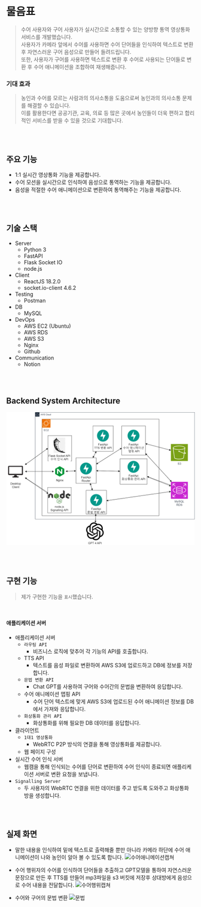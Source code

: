 # 물음표
> 수어 사용자와 구어 사용자가 실시간으로 소통할 수 있는 양방향 통역 영상통화 서비스를 개발했습니다.  
> 사용자가 카메라 앞에서 수어를 사용하면 수어 단어들을 인식하여 텍스트로 변환 후 자연스러운 구어 음성으로 만들어 들려드립니다.  
> 또한, 사용자가 구어를 사용하면 텍스트로 변환 후 수어로 사용되는 단어들로 변환 후 수어 애니메이션을 조합하여 재생해줍니다.

### 기대 효과
> 농인과 수어를 모르는 사람과의 의사소통을 도움으로써 농인과의 의사소통 문제를 해결할 수 있습니다.  
> 이를 활용한다면 공공기관, 교육, 의료 등 많은 곳에서 농인들이 더욱 편하고 합리적인 서비스를 받을 수 있을 것으로 기대합니다.

<br/><br/>

## 주요 기능
- 1:1 실시간 영상통화 기능을 제공합니다.
- 수어 모션을 실시간으로 인식하여 음성으로 통역하는 기능을 제공합니다.
- 음성을 적절한 수어 애니메이션으로 변환하여 통역해주는 기능을 제공합니다.

<br/><br/>

## 기술 스택
- Server
  - Python 3
  - FastAPI
  - Flask Socket IO
  - node.js
- Client
  - ReactJS 18.2.0
  - socket.io-client 4.6.2
- Testing
  - Postman
- DB
  - MySQL
- DevOps
  - AWS EC2 (Ubuntu)
  - AWS RDS
  - AWS S3
  - Nginx
  - Github
- Communication
  - Notion


<br/><br/>


## Backend System Architecture
![SystemArchitecture](./image/SystemArchitecture.png)

<br/><br/>


## 구현 기능
> 제가 구현한 기능을 `표시`했습니다.

<br/>

#### 애플리케이션 서버
- 애플리케이션 서버 
  - `라우팅 API`
    - 비즈니스 로직에 맞추어 각 기능의 API를 호출합니다.
  - TTS API
    - 텍스트를 음성 파일로 변환하여 AWS S3에 업로드하고 DB에 정보를 저장합니다.
  - `문법 변환 API`
    - Chat GPT를 사용하여 구어와 수어간의 문법을 변환하여 응답합니다.
  - 수어 애니메이션 맵핑 API
    - 수어 단어 텍스트에 맞게 AWS S3에 업로드된 수어 애니메이션 정보를 DB에서 가져와 응답합니다. 
  - `화상통화 관리 API`
    - 화상통화를 위해 필요한 DB 데이터를 응답합니다.
- 클라이언트
  - `1대1 영상통화`
    - WebRTC P2P 방식의 연결을 통해 영상통화를 제공합니다.
  - 웹 페이지 구성
- 실시간 수어 인식 서버
  - 웹캠을 통해 인식되는 수어를 단어로 변환하여 수어 인식이 종료되면 애플리케이션 서버로 변환 요청을 보냅니다.
- `Signalling Server`
  - 두 사용자의 WebRTC 연결을 위한 데이터를 주고 받도록 도와주고 화상통화 방을 생성합니다.


<br/><br/>


## 실제 화면
- 말한 내용을 인식하여 밑에 텍스트로 출력해줄 뿐만 아니라 카메라 하단에 수어 애니메이션이 나와 농인이 알아 볼 수 있도록 합니다.
  ![수어애니메이션캡쳐](https://github.com/team-question-mark/ClientView/assets/108380607/5abf9cca-e73c-4bf0-b571-220ff578bd3b)

- 수어 행위자의 수어를 인식하여 단어들을 추출하고 GPT모델을 통하여 자연스러운 문장으로 만든 후 TTS를 만들어 mp3파일을 s3 버킷에 저장후 상대방에게 음성으로 수어 내용을 전달합니다.
  ![수어행위캡쳐](https://github.com/team-question-mark/ClientView/assets/108380607/d274192e-1c76-4e14-97ac-c7df58ce1fde)

- 수어와 구어의 문법 변환
  ![문법](https://github.com/team-question-mark/ClientView/assets/108380607/e5ec0198-07c6-44c5-a79a-ca035eb2e927)


